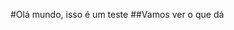 <!-- 
.. title: Teste de markdown
.. slug: teste-de-markdown
.. date: 2014/02/04 15:11:21
.. tags: 
.. link: 
.. description: 
.. type: text
-->

#Olá mundo, isso é um teste
##Vamos ver o que dá